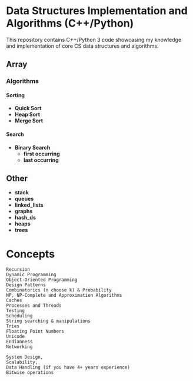 # Data Structures Implementation and Algorithms (C++/Python)
This repository contains C++/Python 3 code showcasing my knowledge
and implementation of core CS data structures and algorithms.

## Array

### Algorithms
#### Sorting
- **Quick Sort**
- **Heap Sort**
- **Merge Sort**

#### Search
- **Binary Search**
  - **first occurring**
  - **last occurring**

## Other
- **stack**
- **queues**
- **linked_lists**
- **graphs**
- **hash_ds**
- **heaps**
- **trees**


 # Concepts
    Recursion
    Dynamic Programming
    Object-Oriented Programming
    Design Patterns
    Combinatorics (n choose k) & Probability
    NP, NP-Complete and Approximation Algorithms
    Caches
    Processes and Threads
    Testing
    Scheduling
    String searching & manipulations
    Tries
    Floating Point Numbers
    Unicode
    Endianness
    Networking

    System Design,
    Scalability,
    Data Handling (if you have 4+ years experience)
    Bitwise operations
